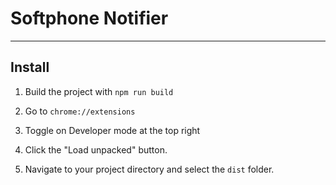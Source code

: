# Softphone Notifier
---

## Install

1. Build the project with `npm run build`

2. Go to `chrome://extensions` 

3. Toggle on Developer mode at the top right

4. Click the "Load unpacked" button.

5. Navigate to your project directory and select the `dist` folder.